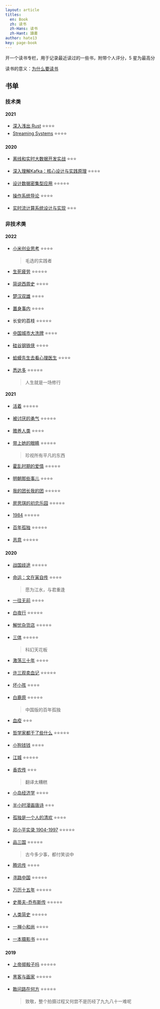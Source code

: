 ```yaml
---
layout: article
titles:
  en: Book
  zh: 读书
  zh-Hans: 读书
  zh-Hant: 讀書
author: hate13
key: page-book
---
```


开一个读书专栏，用于记录最近读过的一些书，附带个人评分，5 星为最高分

读书的意义：[为什么要读书](https://hate13.com/2020/03/21/%E5%85%B3%E4%BA%8E%E8%AF%BB%E4%B9%A6.html)

## 书单

### 技术类

#### 2021

- [深入浅出 Rust](https://book.douban.com/subject/30312231/) ⭐️⭐️⭐️⭐️
- [Streaming Systems](https://book.douban.com/subject/27080632/) ⭐️⭐️⭐️⭐️

#### 2020

- [离线和实时大数据开发实战](https://book.douban.com/subject/30234022/) ⭐️⭐️⭐️

- [深入理解Kafka：核心设计与实践原理](https://book.douban.com/subject/30437872/) ⭐️⭐️⭐️⭐️

- [设计数据密集型应用](https://book.douban.com/subject/27154352/) ⭐️⭐️⭐️⭐️⭐️

- [操作系统导论](https://book.douban.com/subject/33463930/) ⭐️⭐️⭐️⭐️

- [实时流计算系统设计与实现](https://book.douban.com/subject/34959199/) ⭐️⭐️⭐️

### 非技术类

#### 2022

- [小米创业思考](https://book.douban.com/subject/36057097/) ⭐️⭐️⭐️⭐️

  > 毛选的实践者

- [生死疲劳](https://book.douban.com/subject/35587028) ⭐️⭐️⭐️⭐️⭐️

- [简说西周史](https://book.douban.com/subject/34441768/) ⭐️⭐️⭐️⭐️

- [楚汉双雄](https://book.douban.com/subject/35260060/) ⭐️⭐️⭐️⭐️

- [置身事内](https://book.douban.com/subject/35546622) ⭐️⭐️⭐️⭐️

- 长安的荔枝 ⭐️⭐️⭐️⭐️⭐️

- [中国城市大洗牌](https://book.douban.com/subject/34887287) ⭐️⭐️⭐️⭐️

- [硅谷钢铁侠](https://book.douban.com/subject/26759508/) ⭐️⭐️⭐️⭐️

- [蛤蟆先生去看心理医生](https://book.douban.com/subject/35143790/) ⭐️⭐️⭐️⭐️

- [悉达多](https://book.douban.com/subject/26980487/) ⭐️⭐️⭐️⭐️⭐️

  > 人生就是一场修行

#### 2021

- [活着](https://book.douban.com/subject/1082154/) ⭐️⭐️⭐️⭐️⭐️

- [被讨厌的勇气](https://book.douban.com/subject/26369699/) ⭐️⭐️⭐️⭐️⭐️

- [赡养人类](https://book.douban.com/subject/26807576/) ⭐️⭐️⭐️⭐️

- [带上她的眼睛](https://book.douban.com/subject/26423329/) ⭐️⭐️⭐️⭐️⭐️

  > 珍视所有平凡的东西
  
- [霍乱时期的爱情](https://book.douban.com/subject/10594787/) ⭐️⭐️⭐️⭐️⭐️

- [明朝那些事儿](https://book.douban.com/subject/7163250/) ⭐️⭐️⭐️⭐️

- [我的团长我的团](https://movie.douban.com/subject/2997325/) ⭐️⭐️⭐️⭐️⭐️

- [房思琪的初恋乐园](https://book.douban.com/subject/27614904/) ⭐️⭐️⭐️⭐️⭐️

- [1984](https://book.douban.com/subject/26773704/) ⭐️⭐️⭐️⭐️⭐️

- [百年孤独](https://book.douban.com/subject/6082808/) ⭐️⭐️⭐️⭐️⭐️

- [恶意](https://book.douban.com/subject/3646172/) ⭐️⭐️⭐️⭐️⭐️

#### 2020

- [战国歧途](https://book.douban.com/subject/33436921/) ⭐️⭐️⭐️⭐️⭐️

- [命运：文在寅自传](https://book.douban.com/subject/27607225/) ⭐️⭐️⭐️⭐️

  > 愿为江水，与君重逢
  
- [一往无前](https://book.douban.com/subject/35174681/) ⭐️⭐️⭐️⭐️

- [白夜行](https://book.douban.com/subject/10554308/) ⭐️⭐️⭐️⭐️⭐️

- [解忧杂货店](https://book.douban.com/subject/25862578/) ⭐️⭐️⭐️⭐️⭐️

- [三体](https://book.douban.com/subject/33420947/) ⭐️⭐️⭐️⭐️⭐️

  > 科幻天花板

- [激荡三十年](https://book.douban.com/subject/27599025/) ⭐️⭐️⭐️⭐️

- [许三观卖血记](https://book.douban.com/subject/4760224/) ⭐️⭐️⭐️⭐️⭐️

- [坏小孩](https://book.douban.com/subject/25955474/) ⭐️⭐️⭐️⭐️

- [白鹿原](https://book.douban.com/subject/10564071/) ⭐️⭐️⭐️⭐️⭐️

  > 中国版的百年孤独
  
- [血疫](https://book.douban.com/subject/26712353/) ⭐️⭐️⭐️

- [哲学家都干了些什么](https://book.douban.com/subject/26390842/) ⭐️⭐️⭐️⭐️⭐️

- [小狗钱钱](https://book.douban.com/subject/3576486/) ⭐️⭐️⭐️⭐️

- [江城](https://book.douban.com/subject/7060185/) ⭐️⭐️⭐️⭐️⭐️

- [香农传](https://book.douban.com/subject/30320103/) ⭐️⭐️⭐️

  > 翻译太糟糕

- [小岛经济学](https://book.douban.com/subject/26897464/) ⭐️⭐️⭐️⭐️

- [半小时漫画唐诗](https://book.douban.com/subject/33441524/) ⭐️⭐️⭐️

- [孤独是一个人的清欢](https://book.douban.com/subject/30404719/) ⭐️⭐️⭐️⭐️

- [邓小平实录 1904-1997](https://book.douban.com/subject/30396221/) ⭐️⭐️⭐️⭐️⭐️

- [品三国](https://book.douban.com/subject/27666002/) ⭐️⭐️⭐️⭐️⭐️

  > 古今多少事，都付笑谈中
  
- [腾讯传](https://book.douban.com/subject/26929955/) ⭐️⭐️⭐️⭐️

- [寻路中国](https://book.douban.com/subject/5414391/) ⭐️⭐️⭐️⭐️⭐️

- [万历十五年](https://book.douban.com/subject/1041482/) ⭐️⭐️⭐️⭐️⭐️

- [史蒂夫-乔布斯传](https://book.douban.com/subject/6798611/) ⭐️⭐️⭐️⭐️⭐️

- [人类简史](https://book.douban.com/subject/25985021/) ⭐️⭐️⭐️⭐️⭐️

- [一禅小和尚](https://book.douban.com/subject/27126634/) ⭐️⭐️⭐️⭐️

- [一本摄影书](https://book.douban.com/subject/10426611/) ⭐️⭐️⭐️⭐️

#### 2019

- [上帝掷骰子吗](https://book.douban.com/subject/33477229/) ⭐️⭐️⭐️⭐️⭐️
- [黑客与画家](https://book.douban.com/subject/6021440/) ⭐️⭐️⭐️⭐️⭐️
- [敢问路在何方](https://book.douban.com/subject/20424572/) ⭐️⭐️⭐️⭐️⭐️

  > 致敬，整个拍摄过程又何尝不是历经了九九八十一难呢
